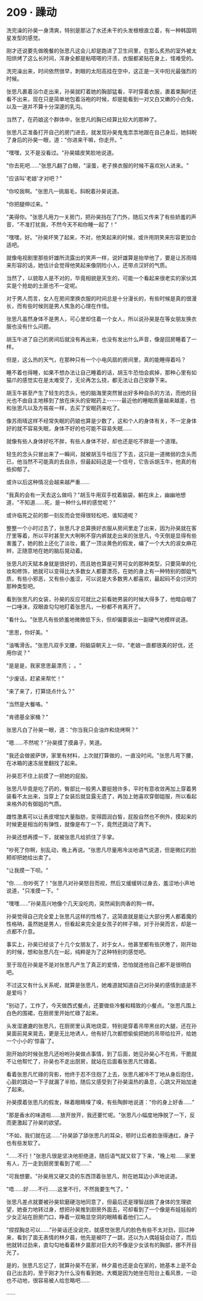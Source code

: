 <link rel="stylesheet" href="../../styles/text.css" />
<h1>209 · 躁动</h1>

洗完澡的孙昊一身清爽，特别是那沾了水还未干的头发根根直立着，有一种韩国明星发型的感觉。

刚才还说要先做晚餐的张思凡这会儿却是跑进了卫生间里，在那么炙热的室外被太阳烘烤了这么长时间，浑身全都是粘嗒嗒的汗渍，衣服都紧贴在身上，怪难受的。

洗完澡出来，时间依然很早，刺眼的太阳高挂在空中，这正是一天中阳光最强烈的时候。

张思凡裹着浴巾走出来，孙昊就盯着她的胸部猛看，平时穿着衣服，裹着束胸时还看不出来，现在只是简单地包着浴袍的时候，却是能看到一对又白又嫩的小白兔，以及一道并不算十分深邃的乳沟。

当然了，在药娘这个群体中，张思凡的胸已经算比较大的那种了。

张思凡正准备打开自己的房门进去，就发现孙昊鬼鬼祟祟地跟在自己身后，她斜睨了身后的孙昊一眼，道："你进来干嘛，你走开。"

"嘿嘿，又不是没看过。"孙昊嬉皮笑脸地说道。

"你去死吧......"张思凡翻了白眼，"滚蛋，老子换衣服的时候不喜欢别人进来。"

"应该叫'老娘'才对吧？"

"你咬我啊。"张思凡一挑眉毛，斜睨着孙昊说道。

"你把腿伸过来。"

"美得你。"张思凡用力一关房门，把孙昊挡在了门外，随后又传来了有些娇羞的声音，"不准打扰我，不然今天不和你睡一起了！"

"嘿嘿，好。"孙昊坏笑了起来，不对，他笑起来的时候，或许用阴笑来形容更加合适吧。

就像电视剧里那些奸雄所流露出的笑声一样，说奸雄算是抬举他了，要是让苏雨晴来形容的话，她估计会觉得他笑起来像阴险小人，还带点汉奸的气质。

当然了，以貌取人是不对的，毕竟相貌是天生的，可能一个看起来很老实的家伙其实是个抢劫的土匪也不一定呢。

对于男人而言，女人在房间里换衣服的时间总是十分漫长的，有些时候是真的很漫长，而有些时候则是男人焦急的心理在作怪。

张思凡虽然身体不是男人，可心里却住着一个女人，所以说孙昊是在等女朋友换衣服也没有什么问题。

胡玉牛进了自己的房间后就没有再出来，也没有发出什么声音，像是回房睡着了一样。

但是，这么热的天气，在那种只有一个小电风扇的房间里，真的能睡得着吗？

睡不着也得睡，如果不想办法让自己睡着的话，胡玉牛恐怕会疯掉，那种心里有如猫爪的感觉实在是太难受了，无论再怎么挠，都无法让自己安静下来。

胡玉牛甚至产生了轻生的念头，他的脑海里突然冒出好多种自杀的方法，而他的目光也不由自主地移到了放在床头的安眠药上------最近他的睡眠质量越来越差，也和张思凡以及方莜莜一样，去买了安眠药来吃了。

像苏雨晴这样不经常失眠的药娘也算是少数了，这和个人的身体有关，不一定身体好的就不容易失眠，身体不好的也可能不容易失眠......

就像有些人身体好吃不胖，有些人身体不好，却也还是吃不胖是一个道理。

轻生的念头只冒出来了一瞬间，就被胡玉牛给压了下去，这只是一道微弱的念头而已，他当然不可能真的去自杀，但最起码这是一个信号，它告诉胡玉牛，他真的有些抑郁了。

或许以后这种情况会越来越严重......

"我真的会有一天去这么做吗？"胡玉牛用双手枕着脑袋，躺在床上，幽幽地想道，"不知道......死，是一种什么样的感觉呢？"

或许临死之前的那一刻反而会觉得很轻松吧，谁知道呢？

整整一个小时过去了，张思凡才总算换好衣服从房间里走了出来，因为孙昊就在客厅里等着，所以平时甚至大大咧咧不穿内裤就走出来的张思凡，今天倒是显得有些害羞了，她的脸上还化了淡妆，戴了一顶淡黄色的假发，编了一个大大的淑女麻花辫，正随意地在她的脑后晃动着。

张思凡的天赋本身就是很好的，而且她也算是可男可女的那种类型，只要简单的化妆和修饰，她就可以变得比大多数女人都要漂亮，在她的身上有一种特别的御姐气质，有些小邪恶，又有些小羞涩，可以说是大多数男人都喜欢，最起码不会讨厌的那种类型吧。

看到张思凡的女装，孙昊的反应可就比之前看她男装的时候大得多了，他暗自咽了一口唾沫，双眼直勾勾地盯着张思凡，一秒都不肯离开了。

"看什么。"张思凡有些娇羞地微微低下头，但却偏要装出一副硬气地模样说道。

"思思，你好美。"

"油嘴滑舌。"张思凡双手叉腰，将脑袋朝天上一仰，"老娘一直都很美的好伐，还用你说？"

"是是是，我家思思最漂亮； 。"

"少废话，赶紧来帮忙！"

"来了来了，打算烧点什么？"

"当然是大餐咯。"

"肯德基全家桶？"

张思凡白了孙昊一眼，道："你当我只会油炸和烧烤啊？"

"嗯......不然呢？"孙昊摸了摸鼻子，笑道。

"我还会做披萨饼，家里有材料，上次就打算做的，一直没时间。"张思凡弯下腰，在冰箱的速冻层里翻找了起来。

孙昊忍不住上前摸了一把她的屁股。

张思凡毕竟是吃了药的，臀部比一般男人要挺翘许多，平时有意收敛再加上穿着男装看不太出来，当穿上了女装后就显露无遗了，再加上她喜欢穿御姐服，所以看起来格外的有御姐的气质。

雌性激素可以让表皮增加大量脂肪，变得圆润白皙，屁股自然也不例外，摸起来的时候更是相当的有弹性，就像是布丁一下，竟然还跳动了两下。

孙昊还想再摸一下，就被张思凡给抓住了手掌。

"吵死了你啊，别乱动，晚上再说。"张思凡尽量用冷淡地语气说道，但是微红的脸颊却把她给出卖了。

"让我摸一下呗。"

"你......你吵死了！"张思凡对孙昊怒目而视，然后又缓缓转过身去，羞涩地小声地说道，"只准摸一下。"

"嘿嘿......"孙昊高兴地像个几天没吃肉，突然闻到肉香的狗一样。

孙昊觉得自己完全爱上张思凡这样的性格了，这简直就是能让大部分男人都着魔的性格呐，虽然她是男人，但看起来完全是女孩子的样子嘛，对于孙昊而言，却是一点都不介意。

事实上，孙昊已经谈了十几个女朋友了，对于女人，他甚至都有些厌倦了，刚开始的时候，想和张思凡在一起，纯粹是为了这种特别的感觉吧。

至于现在孙昊是不是对张思凡产生了真正的爱情，恐怕就连他自己都不是很明白吧。

不过这又有什么关系呢，就算是张思凡，她难道就知道自己对孙昊的感情到底是不是爱吗？

"别动了，工作了，今天做西式餐点，还要做些冷餐和精致的小餐点。"张思凡围上白色的围裙，在厨房里开始忙碌了起来。

头发湿漉漉的张思凡，在厨房里认真地烧菜，特别是穿着吊带黑丝的大腿，还在孙昊面前晃来晃去，更是无比地诱人，他有好几次都想偷偷把她的吊带给拉开，给她一个小小的'惊喜'了。

刚开始的时候张思凡还吩咐孙昊做点事情，到了后面，她见孙昊心不在焉，干脆就不让他帮忙了，孙昊也不走出厨房，就站在后面看张思凡忙碌着。

看着张思凡忙碌的背影，他终于忍不住抱了上去，张思凡被冷不丁地从身后抱住，心脏的跳动一下子就漏了半拍，随后又感受到了孙昊温热的鼻息，心跳又开始加速了起来。

孙昊摸着张思凡的假发，眯着眼睛嗅了嗅，有些陶醉地说道："你的身上好香......"

"那是香水的味道啦......放开放开，我还要忙呢。"张思凡小幅度地挣脱了一下，反而更激起了孙昊的欲望。

"不如，我们就在这......"孙昊舔了舔张思凡的耳朵，顿时让后者脸涨得通红，身子也有些发软了。

"......不行！"张思凡很是坚决地拒绝道，随后语气就又软了下来，"晚上啦......家里有人，万一走到厨房里看到了呢......"

"可我想要。"孙昊用又硬又烫的东西顶着张思凡，附在她耳边小声地说道。

"唔......好......不行......这里不行，不然我要生气了。"

张思凡差点就要被孙昊软磨硬泡地同意了，但最后还是理智战胜了身体的生理欲望，她奋力地转过身，想把孙昊推到厨房外面去，可却看到了一个像是布娃娃般的少女正站在厨房门口，睁着一双略显空洞的眼睛看着他们二人。

"捏捏胸总可以......"孙昊话还没说完，就感觉张思凡的脸色有些不太对劲，回过神来，看到了面无表情的林夕晨，他先是被吓了一跳，还以为人偶娃娃会动了，而后他就转过劲来，直勾勾地看着林夕晨那对巨大的不像是少女该有的胸部，挪不开目光了。

是的，张思凡忘记了，就算孙昊不在家，林夕晨也还是会在家的，她基本上是不会自己出去的，至于刚才为什么没有看到她，大概是因为她坐在阳台上看风景，一动也不动地，很容易被人给忽略吧......

......

